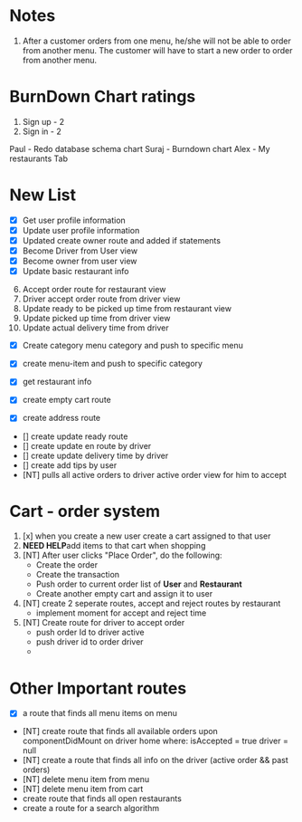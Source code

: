 # Notes
1. After a customer orders from one menu, he/she will not be able to order from another menu. The customer will have to start a new order to order from another menu.



# BurnDown Chart ratings

1. Sign up - 2
2. Sign in - 2


Paul - Redo database schema chart
Suraj - Burndown chart
Alex - My restaurants Tab




# New List

- [x] Get user profile information
- [x] Update user profile information
- [x] Updated create owner route and added if statements
- [x] Become Driver from User view
- [x] Become owner from user view
- [x] Update basic restaurant info
6. Accept order route for restaurant view
7. Driver accept order route from driver view
8. Update ready to be picked up time from restaurant view
9. Update picked up time from driver view
10. Update actual delivery time from driver


- [x] Create category menu category and push to specific menu

- [x] create menu-item and push to specific category
- [x] get restaurant info
- [x] create empty cart route
- [x] create address route
- [] create update ready route
- [] create update en route by driver
- [] create update delivery time by driver
- [] create add tips by user
- [NT] pulls all active orders to driver active order view for him to accept

# Cart - order system
1. [x] when you create a new user create a cart assigned to that user
2. **NEED HELP**add items to that cart when shopping
3. [NT] After user clicks "Place Order", do the following:
    - Create the order
    - Create the transaction
    - Push order to current order list of **User** and **Restaurant**
    - Create another empty cart and assign it to user 
4. [NT] create 2 seperate routes, accept and reject routes by restaurant
    - implement moment for accept and reject time
5. [NT] Create route for driver to accept order
    - push order Id to driver active
    - push driver id to order driver
    - 


# Other Important routes
- [x] a route that finds all menu items on menu
- [NT] create route that finds all available orders upon           componentDidMount on driver home where:
    isAccepted = true
    driver = null
- [NT] create a route that finds all info on the driver         (active order && past orders)
- [NT] delete menu item from menu
- [NT] delete menu item from cart
- create route that finds all open restaurants 
- create a route for a search algorithm

